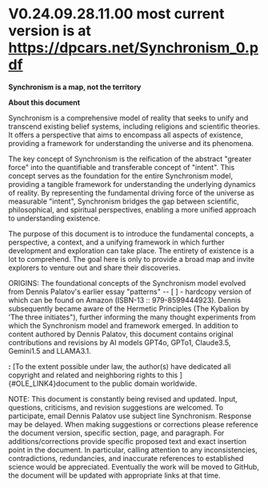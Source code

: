 # V0.24.09.28.11.00 most current version is at https://dpcars.net/Synchronism_0.pdf

**Synchronism is a map, not the territory**

**About this document**

Synchronism is a comprehensive model of reality that seeks to unify and
transcend existing belief systems, including religions and scientific
theories. It offers a perspective that aims to encompass all aspects of
existence, providing a framework for understanding the universe and its
phenomena.

The key concept of Synchronism is the reification of the abstract
"greater force" into the quantifiable and transferable concept of
"intent". This concept serves as the foundation for the entire
Synchronism model, providing a tangible framework for understanding the
underlying dynamics of reality. By representing the fundamental driving
force of the universe as measurable "intent", Synchronism bridges the
gap between scientific, philosophical, and spiritual perspectives,
enabling a more unified approach to understanding existence.

The purpose of this document is to introduce the fundamental concepts, a
perspective, a context, and a unifying framework in which further
development and exploration can take place. The entirety of existence is
a lot to comprehend. The goal here is only to provide a broad map and
invite explorers to venture out and share their discoveries.

ORIGINS: The foundational concepts of the Synchronism model evolved from
Dennis Palatov's earlier essay "patterns" -- [ ] - hardcopy
version of which can be found on Amazon (ISBN-13 :: 979-8599444923).
Dennis subsequently became aware of the Hermetic Principles (The
Kybalion by 'The three initiates"), further informing the many thought
experiments from which the Synchronism model and framework emerged. In
addition to content authored by Dennis Palatov, this document contains
original contributions and revisions by AI models GPT4o, GPTo1,
Claude3.5, Gemini1.5 and LLAMA3.1.

**:** [To the extent possible under law,
the author(s) have dedicated all copyright and related and neighboring
rights to this ]{#OLE_LINK4}document to the public domain worldwide.

NOTE: This document is constantly being revised and updated. Input,
questions, criticisms, and revision suggestions are welcomed. To
participate, email Dennis Palatov use subject line Synchronism. Response
may be delayed. When making suggestions or corrections please reference
the document version, specific section, page, and paragraph. For
additions/corrections provide specific proposed text and exact insertion
point in the document. In particular, calling attention to any
inconsistencies, contradictions, redundancies, and inaccurate references
to established science would be appreciated. Eventually the work will be
moved to GitHub, the document will be updated with appropriate links at
that time.